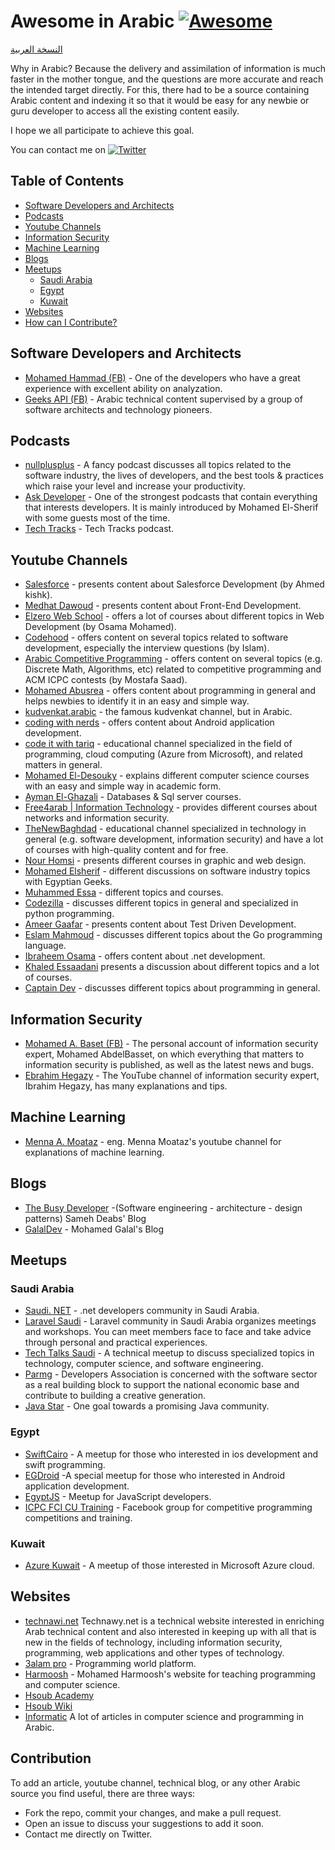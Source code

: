 # Awesome in Arabic [![Awesome](https://cdn.rawgit.com/sindresorhus/awesome/d7305f38d29fed78fa85652e3a63e154dd8e8829/media/badge.svg)](https://github.com/sindresorhus/awesome)

[النسخة العربية](README.md)

Why in Arabic?
Because the delivery and assimilation of information is much faster in the mother tongue, and the questions are more accurate and reach the intended target directly. For this, there had to be a source containing Arabic content and indexing it so that it would be easy for any newbie or guru developer to access all the existing content easily.

I hope we all participate to achieve this goal.

You can contact me on [![Twitter](https://img.shields.io/badge/-Twitter-f1c40f?style=flat-square&logo=Twitter&logoColor=fff)](https://twitter.com/abdo_hussein)

## Table of Contents

* [Software Developers and Architects](#Software-Developers-and-Architects)
* [Podcasts](#Podcasts)
* [Youtube Channels](#Youtube-Channels)
* [Information Security](#Information-Security)
* [Machine Learning](#Machine-Learning)
* [Blogs](#Blogs)
* [Meetups](#Meetups)
  + [Saudi Arabia](#Saudi-arabia)
  + [Egypt](#Egypt)
  + [Kuwait](#Kuwait)
* [Websites](#Websites)
* [How can I Contribute?](#Contribution)

## Software Developers and Architects

* [Mohamed Hammad (FB)](https://www.facebook.com/mohamed.hamedhammad) - One of the developers who have a great experience with excellent ability on analyzation.
* [Geeks API (FB)](https://www.facebook.com/GeeksAPI) - Arabic technical content supervised by a group of software architects and technology pioneers.

## Podcasts

* [nullplusplus](https://nullplus.plus/) - A fancy podcast discusses all topics related to the software industry, the lives of developers, and the best tools & practices which raise your level and increase your productivity. 
* [Ask Developer](http://www.askdeveloper.com/) - One of the strongest podcasts that contain everything that interests developers. It is mainly introduced by Mohamed El-Sherif with some guests most of the time.
* [Tech Tracks](https://podu.me/shows/show/77/tech-tracks) - Tech Tracks podcast.

## Youtube Channels

* [Salesforce](https://www.youtube.com/channel/UCVtDDaKHq9ztGU1IBuhiQpw) - presents content about Salesforce Development (by Ahmed kishk).
* [Medhat Dawoud](https://www.youtube.com/user/Med7atDawoud/) - presents content about Front-End Development.
* [Elzero Web School](https://www.youtube.com/user/OsamaElzero/) - offers a lot of courses about different topics in Web Development (by Osama Mohamed).
* [Codehood](https://www.youtube.com/channel/UCoNfslp4XbQULWcE7V4FkZw/) - offers content on several topics related to software development, especially the interview questions (by Islam).
* [Arabic Competitive Programming](https://www.youtube.com/user/nobody123497/) - offers content on several topics (e.g. Discrete Math, Algorithms, etc) related to competitive programming and ACM ICPC contests (by Mostafa Saad).
* [Mohamed Abusrea](https://www.youtube.com/c/mohamedabusrea) - offers content about programming in general and helps newbies to identify it in an easy and simple way.
* [kudvenkat.arabic](https://www.youtube.com/channel/UCgRFf3_D5H1Qi8pvw2Czyzg) - the famous kudvenkat channel, but in Arabic.
* [coding with nerds](https://www.youtube.com/channel/UCnDAXfhnL5j-KhHc1KhvXHw/) - offers content about Android application development.
* [code it with tariq](https://www.youtube.com/channel/UCTli-xFwKT1tDkR8HZ3x7jA) - educational channel specialized in the field of programming, cloud computing (Azure from Microsoft), and related matters in general.
* [Mohamed El-Desouky](https://www.youtube.com/user/DesoukiEgypt/) - explains different computer science courses with an easy and simple way in academic form.
* [Ayman El-Ghazali](https://www.youtube.com/user/TheSQLPro/) - Databases & Sql server courses.
* [Free4arab | Information Technology](https://www.youtube.com/user/Nourelhoda2011) - provides different courses about networks and information security.
* [TheNewBaghdad](https://www.youtube.com/user/alxs1aa/) - educational channel specialized in technology in general (e.g. software development, information security) and have a lot of courses with high-quality content and for free.
* [Nour Homsi](https://www.youtube.com/user/drnour/) - presents different courses in graphic and web design.
* [Mohamed Elsherif](https://www.youtube.com/user/bashmohandes) - different discussions on software industry topics with Egyptian Geeks.
* [Muhammed Essa](https://www.youtube.com/user/muhammedgalaxy) - different topics and courses.
* [Codezilla](https://www.youtube.com/channel/UCveX_0uBOHVHbpV838OGXVA) - discusses different topics in general and specialized in python programming.
* [Ameer Gaafar](https://www.youtube.com/channel/UCw8L2uw2DCVpbh0lD5SOrkg) - presents content about Test Driven Development.
* [Eslam Mahmoud](https://www.youtube.com/user/hunikal1) - discusses different topics about the Go programming language.
* [Ibraheem Osama](https://www.youtube.com/channel/UC-0XB-AT2Q3rb1muG_wtIiw) - offers content about .net development.
* [Khaled Essaadani](https://www.youtube.com/user/EssaadaniTV/) presents a discussion about different topics and a lot of courses.
* [Captain Dev](https://www.youtube.com/channel/UCnVZ_j_KmoKueh464UqYiag/) - discusses different topics about programming in general.

## Information Security

* [Mohamed A. Baset (FB)](https://www.facebook.com/SymbianSyMoh) - The personal account of information security expert, Mohamed AbdelBasset, on which everything that matters to information security is published, as well as the latest news and bugs.
* [Ebrahim Hegazy](https://www.youtube.com/user/Zigoo0/videos) - The YouTube channel of information security expert, Ibrahim Hegazy, has many explanations and tips.

## Machine Learning

* [Menna A. Moataz](https://www.youtube.com/channel/UCWO6ygW6SReNF_74KGVm5IA/featured) - eng. Menna Moataz's youtube channel for explanations of machine learning.

## Blogs

* [The Busy Developer](http://samehdeabes.blogspot.com/) -(Software engineering - architecture - design patterns) Sameh Deabs' Blog 
* [GalalDev](http://galaldev.blogspot.com/) - Mohamed Galal's Blog

## Meetups

### Saudi Arabia

* [Saudi. NET](https://twitter.com/saudidotnet) - .net developers community in Saudi Arabia.
* [Laravel Saudi](https://twitter.com/laravel_saudi) - Laravel community in Saudi Arabia organizes meetings and workshops. You can meet members face to face and take advice through personal and practical experiences.
* [Tech Talks Saudi](https://twitter.com/TechTalks_Saudi) - A technical meetup to discuss specialized topics in technology, computer science, and software engineering.
* [Parmg](https://twitter.com/parmg_sa) - Developers Association is concerned with the software sector as a real building block to support the national economic base and contribute to building a creative generation.
* [Java Star](https://twitter.com/JavaStarG) - One goal towards a promising Java community.

### Egypt

* [SwiftCairo](https://www.twitter.com/swiftcairo) - A meetup for those who interested in ios development and swift programming.
* [EGDroid](https://www.twitter.com/eg_droid) -A special meetup for those who interested in Android application development.
* [EgyptJS](https://www.twitter.com/egyptjs) - Meetup for JavaScript developers.
* [ICPC FCI CU Training](https://www.facebook.com/groups/ACMICPC.FCICU) - Facebook group for competitive programming competitions and training.

### Kuwait

* [Azure Kuwait](https://twitter.com/azure_q8) - A meetup of those interested in Microsoft Azure cloud.

## Websites

* [technawi.net](https://www.technawi.net/) Technawy.net is a technical website interested in enriching Arab technical content and also interested in keeping up with all that is new in the fields of technology, including information security, programming, web applications and other types of technology.
* [3alam pro](https://3alam.pro/) - Programming world platform.
* [Harmoosh](https://harmash.com/) - Mohamed Harmoosh's website for teaching programming and computer science.
* [Hsoub Academy](https://academy.hsoub.com/programming/)
* [Hsoub Wiki](https://wiki.hsoub.com/%D8%A7%D9%84%D8%B5%D9%81%D8%AD%D8%A9_%D8%A7%D9%84%D8%B1%D8%A6%D9%8A%D8%B3%D9%8A%D8%A9)
* [Informatic](https://informatic-ar.com/) A lot of articles in computer science and programming in Arabic.

## Contribution

To add an article, youtube channel, technical blog, or any other Arabic source you find useful, there are three ways:

* Fork the repo, commit your changes, and make a pull request.
* Open an issue to discuss your suggestions to add it soon.
* Contact me directly on Twitter.
